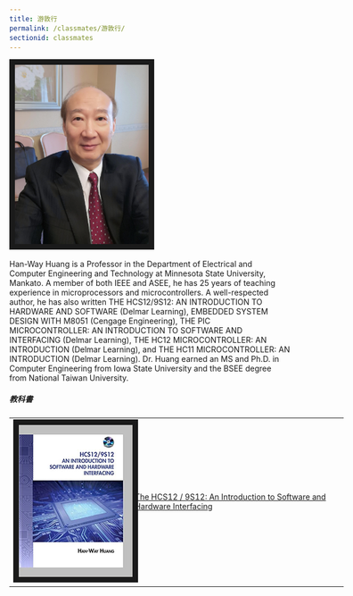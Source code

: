 ```yaml
---
title: 游敦行
permalink: /classmates/游敦行/
sectionid: classmates
---
```

<img src="/img/游敦行.jpg"
     alt="Photo of Dr. 游敦行"
     width="240" border="10" />

Han-Way Huang is a Professor in the Department of Electrical and Computer Engineering and Technology at Minnesota State University, Mankato. A member of both IEEE and ASEE, he has 25 years of teaching experience in microprocessors and microcontrollers. A well-respected author, he has also written THE HCS12/9S12: AN INTRODUCTION TO HARDWARE AND SOFTWARE (Delmar Learning), EMBEDDED SYSTEM DESIGN WITH M8051 (Cengage Engineering), THE PIC MICROCONTROLLER: AN INTRODUCTION TO SOFTWARE AND INTERFACING (Delmar Learning), THE HC12 MICROCONTROLLER: AN INTRODUCTION (Delmar Learning), and THE HC11 MICROCONTROLLER: AN INTRODUCTION (Delmar Learning). Dr. Huang earned an MS and Ph.D. in Computer Engineering from Iowa State University and the BSEE degree from National Taiwan University.

##### 教科書

<table style="width: 600px">
  <tr>
   <td>
   <img src="/img/An Introduction to Software and Hardware Interfacing.jpg"
        alt="Photo of The HCS12 / 9S12: An Introduction to Software and Hardware Interfacing"
        width="260" border="10" />
   </td>
   <td class="photo-text">
     <a href="https://www.amazon.com/HCS12-9S12-Introduction-Software-Interfacing/dp/1435427424">The HCS12 / 9S12: An Introduction to Software and Hardware Interfacing</a>
   </td>
  </tr>
</table>
